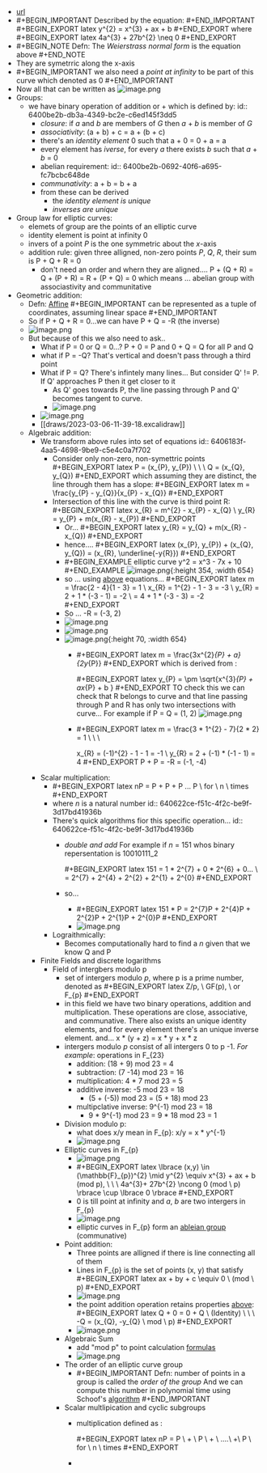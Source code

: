 - [url](https://andrea.corbellini.name/2015/05/17/elliptic-curve-cryptography-a-gentle-introduction/)
- #+BEGIN_IMPORTANT
  Described by the equation:
  #+END_IMPORTANT 
  #+BEGIN_EXPORT latex
  y^{2} = x^{3} + ax + b
  #+END_EXPORT
  where 
  #+BEGIN_EXPORT latex
  4a^{3} + 27b^{2} \neq 0
  #+END_EXPORT
- #+BEGIN_NOTE
  Defn: The *Weierstrass normal form* is the equation above
  #+END_NOTE
- They are symetrric along the x-axis
- #+BEGIN_IMPORTANT
  we also need a *point at infinity* to be part of this curve which denoted as 0
  #+END_IMPORTANT
- Now all that can be written as 
  ![image.png](../assets/image_1677427814226_0.png)
- Groups:
	- we have binary operation of addition or + which is defined by:
	  id:: 6400be2b-db3a-4349-bc2e-c6ed145f3dd5
		- *closure*: if *a* and *b* are members of *G* then *a* + *b* is member of *G*
		- *associativity*: (a + b) + c = a + (b + c)
		- there's an *identity element* 0 such that a + 0 = 0 + a = a
		- every element has *iverse*, for every *a* there exists *b* such that *a* + *b* = 0
		- abelian requirement:
		  id:: 6400be2b-0692-40f6-a695-fc7bcbc648de
		- *communativity*: a + b = b + a
		- from these can be derived
			- the *identity element is unique*
			- *inverses are unique*
- Group law for elliptic curves:
	- elemets of group are the points of an elliptic curve
	- identity element is point at infinity 0
	- invers of a point *P* is the one symmetric about the *x*-axis
	- addition rule: given three alligned, non-zero points *P*, *Q*, *R*, their sum is P + Q + R = 0
		- don't need an order and whern they are aligned....
		  P + (Q + R) = Q + (P + R) = R + (P + Q) = 0 which means ...
		  abelian group with associastivity and communitative
- Geometric addition:
	- Defn: [Affine](https://mathworld.wolfram.com/Affine.html)
	  #+BEGIN_IMPORTANT
	  can be represented as a tuple of coordinates, assuming linear space
	  #+END_IMPORTANT
	- So if P + Q + R = 0...we can have P + Q = -R (the inverse)
	- ![image.png](../assets/image_1677455512901_0.png)
	- But because of this we also need to ask..
		- What if P = 0 or Q = 0...?  P + 0 = P and 0 + Q = Q for all P and Q
		- what if P = -Q? That's vertical and doesn't pass through a third point
		- What if P = Q? There's infintely many lines... But consider Q' != P.
		  If Q' approaches P then it get closer to it
			- As Q' goes towards P, the line passing through P and Q' becomes tangent to curve.
			- ![image.png](../assets/image_1677456610843_0.png)
		- ![image.png](../assets/image_1678120396956_0.png)
		- [[draws/2023-03-06-11-39-18.excalidraw]]
	- Algebraic addition:
		- We transform above rules into set of equations
		  id:: 6406183f-4aa5-4698-9be9-c5e4c0a7f702
			- Consider only non-zero, non-symettric points
			  #+BEGIN_EXPORT latex
			  P = (x_{P}, y_{P}) \ \ \ Q = (x_{Q}, y_{Q})
			  #+END_EXPORT
			  which assuming they are distinct, the line through them has a slope:
			  #+BEGIN_EXPORT latex
			  m = \frac{y_{P} - y_{Q}}{x_{P} - x_{Q}}
			  #+END_EXPORT
			- Intersection of this line with the curve is third point R:
			  #+BEGIN_EXPORT latex
			  x_{R} = m^{2} - x_{P} - x_{Q} \\
			  y_{R} = y_{P} + m(x_{R} - x_{P})
			  #+END_EXPORT
				- Or...
				  #+BEGIN_EXPORT latex
				  y_{R} = y_{Q} + m(x_{R} -x_{Q})
				  #+END_EXPORT
				- hence....
				  #+BEGIN_EXPORT latex
				  (x_{P}, y_{P}) + (x_{Q}, y_{Q}) = (x_{R}, \underline{-y{R}})
				  #+END_EXPORT
				- #+BEGIN_EXAMPLE
				  elliptic curve y^2 = x^3 - 7x + 10
				  #+END_EXAMPLE 
				  ![image.png](../assets/image_1678122199132_0.png){:height 354, :width 654}
				- so ... using [above](logseq://graph/pages?block-id=6406183f-4aa5-4698-9be9-c5e4c0a7f702) equations...
				  #+BEGIN_EXPORT latex
				  m = \frac{2 - 4}{1 - 3} = 1 \\
				  x_{R} = 1^{2} - 1 - 3 = -3 \\
				  y_{R} = 2 + 1 * (-3 - 1) = -2 \\
				  = 4 + 1 * (-3 - 3) = -2
				  #+END_EXPORT
				- So ... -R = (-3, 2)
				- ![image.png](../assets/image_1678122706644_0.png)
				- ![image.png](../assets/image_1678122842149_0.png)
				- ![image.png](../assets/image_1678122857745_0.png){:height 70, :width 654}
					- #+BEGIN_EXPORT latex
					  m = \frac{3x^{2}_{P} + a}{2y_{P}}
					  #+END_EXPORT
					  which is derived from :
					  
					  #+BEGIN_EXPORT latex
					  y_{P} = \pm \sqrt{x^{3}_{P} + ax_{P} + b }
					  #+END_EXPORT
					  TO check this we can check that R belongs to curve and that line passing through P and R has only two intersections with curve...
					  For example if P = Q = (1, 2)
					  ![image.png](../assets/image_1678123345796_0.png)
					- #+BEGIN_EXPORT latex
					  m = \frac{3 * 1^{2} - 7}{2 * 2}  = 1 \\ \ \\
					   
					  x_{R} = (-1)^{2} - 1 - 1 = -1 \\
					  y_{R} = 2 + (-1) * (-1 - 1) = 4
					  #+END_EXPORT
					  P + P = -R = (-1, -4)
		- Scalar multiplication:
			- #+BEGIN_EXPORT latex
			  nP = P + P + P ... P \ for \ n \ times
			  #+END_EXPORT
			- where *n* is a natural number
			  id:: 640622ce-f51c-4f2c-be9f-3d17bd41936b
			- There's quick algorithms fior this specific operation...
			  id:: 640622ce-f51c-4f2c-be9f-3d17bd41936b
				- *double and add*
				  For example if *n* = 151 whos binary repersentation is 10010111_2
				  
				  #+BEGIN_EXPORT latex
				  151 = 1 * 2^{7} + 0 * 2^{6} + 0... \\
				  = 2^{7} + 2^{4} + 2^{2} + 2^{1} + 2^{0}
				  #+END_EXPORT
				- so...
					- #+BEGIN_EXPORT latex
					  151 * P = 2^{7}P + 2^{4}P + 2^{2}P + 2^{1}P + 2^{0}P
					  #+END_EXPORT
					- ![image.png](../assets/image_1678130440664_0.png)
			- Lograithmically:
				- Becomes computationally hard to find a *n*  given that we know Q and P
		- Finite Fields and discrete logarithms
			- Field of intergbers modulo p
				- set of intergers modulo *p*, where p is a prime number,
				  denoted as
				  #+BEGIN_EXPORT latex
				  Z/p, \ GF(p), \ or F_{p}
				  #+END_EXPORT
				- in this field we have two binary operations, addition and multiplication. These operations are close, associative, and communative. There also exists an unique identity elements, and for every element there's an unique inverse element. and... x * (y + z) = x * y + x * z
				- intergers modulo *p* consist of all intergers 0 to p -1.
				  *For example*: operations in F_{23}
					- addition: (18 + 9) mod 23 = 4
					- subtraction: (7 -14) mod 23 = 16
					- multiplication: 4 * 7 mod 23 = 5
					- additive inverse: -5 mod 23 = 18
						- (5 + (-5)) mod 23 = (5 + 18) mod 23
					- multipclative inverse: 9^{-1} mod 23 = 18
						- 9 * 9^{-1} mod 23 = 9 * 18 mod 23 = 1
				- Division modulo p:
					- what does x/y mean in F_{p}:
					  x/y = x * y^{-1}
					- ![image.png](../assets/image_1678147823727_0.png)
				- Elliptic curves in F_{p}
					- ![image.png](../assets/image_1678211602854_0.png)
					- #+BEGIN_EXPORT latex
					  \lbrace (x,y) \in (\mathbb{F}_{p})^{2} \mid y^{2} \equiv x^{3} + ax + b (mod p), \\ \ \\ 4a^{3}+ 27b^{2} \ncong 0 (mod \ p) \rbrace \cup \lbrace 0 \rbrace
					  #+END_EXPORT
					- 0 is till point at infinity and *a*, *b* are two intergers in F_{p}
					- ![image.png](../assets/image_1678211683010_0.png)
					- elliptic curves in F_{p} form an [ableian group](logseq://graph/pages?block-id=6400be2b-0692-40f6-a695-fc7bcbc648de) (communative)
				- Point addition:
					- Three points are alligned if there is line connecting all of them
					- Lines in F_{p} is the set of points (x, y) that satisfy
					  #+BEGIN_EXPORT latex
					  ax + by + c \equiv 0 \ (mod \ p)
					  #+END_EXPORT
					- ![image.png](../assets/image_1678212283019_0.png)
					- the point addition operation retains properties [above](logseq://graph/pages?block-id=6400be2b-db3a-4349-bc2e-c6ed145f3dd5):
					  #+BEGIN_EXPORT latex
					  Q + 0 = 0 + Q \ (Identity) \\ \ \\ -Q = (x_{Q}, -y_{Q} \ mod \ p)
					  #+END_EXPORT
					- ![image.png](../assets/image_1678212581575_0.png)
				- Algebraic Sum
					- add "mod p" to point calculation [formulas](logseq://graph/pages?block-id=6406183f-4aa5-4698-9be9-c5e4c0a7f702)
					- ![image.png](../assets/image_1678212727125_0.png)
				- The order of an elliptic curve group
					- #+BEGIN_IMPORTANT
					  Defn: number of points in a group is called the *order of the group*
					  And we can compute this number in polynomial time  using Schoof's [algorithm](https://www.mat.uniroma2.it/~schoof/ctg.pdf) 
					  #+END_IMPORTANT
				- Scalar multlipication and cyclic subgroups
					- multiplication defined as :
					  
					  #+BEGIN_EXPORT latex
					  nP = P \ + \ P \ + \ ....\ +\ P \ for \ n \ times
					  #+END_EXPORT
					-